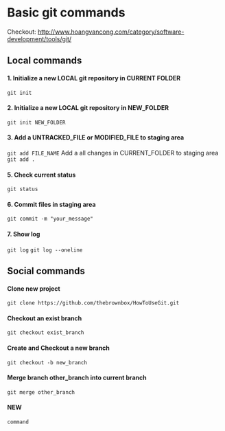 # Basic git commands
Checkout: http://www.hoangvancong.com/category/software-development/tools/git/

## Local commands
#### 1. Initialize a new LOCAL git repository in CURRENT FOLDER
```git init```
#### 2. Initialize a new LOCAL git repository in NEW_FOLDER
```git init NEW_FOLDER```
#### 3. Add a UNTRACKED_FILE or MODIFIED_FILE to staging area
```git add FILE_NAME```
Add a all changes in CURRENT_FOLDER to staging area
```git add .```
#### 5. Check current status
```git status```
#### 6. Commit files in staging area
```git commit -m "your_message"```
#### 7. Show log
```git log```
```git log --oneline```


## Social commands
#### Clone new project
```git clone https://github.com/thebrownbox/HowToUseGit.git```
#### Checkout an exist branch 
```git checkout exist_branch```
#### Create and Checkout a new branch
```git checkout -b new_branch```
#### Merge branch other_branch into current branch
```git merge other_branch```

#### NEW
```command```
